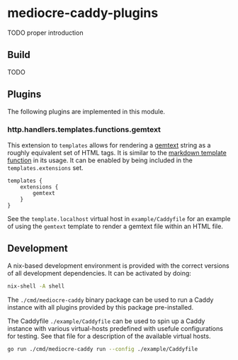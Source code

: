 # mediocre-caddy-plugins

TODO proper introduction

## Build

TODO

## Plugins

The following plugins are implemented in this module.

### http.handlers.templates.functions.gemtext

This extension to `templates` allows for rendering a [gemtext][gemtext] string
as a roughly equivalent set of HTML tags. It is similar to the [markdown template
function][mdfunc] in its usage. It can be enabled by being included in the
`templates.extensions` set.

```text
templates {
    extensions {
        gemtext
    }
}
```

See the `template.localhost` virtual host in `example/Caddyfile` for an example
of using the `gemtext` template to render a gemtext file within an HTML file.

[gemtext]: https://geminiprotocol.net/docs/gemtext.gmi
[mdfunc]: https://caddyserver.com/docs/modules/http.handlers.templates#markdown

## Development

A nix-based development environment is provided with the correct versions of all
development dependencies. It can be activated by doing:

```bash
nix-shell -A shell
```

The `./cmd/mediocre-caddy` binary package can be used to run a Caddy instance
with all plugins provided by this package pre-installed.

The Caddyfile `./example/Caddyfile` can be used to spin up a Caddy instance with
various virtual-hosts predefined with usefule configurations for testing. See
that file for a description of the available virtual hosts.

```bash
go run ./cmd/mediocre-caddy run --config ./example/Caddyfile
```
